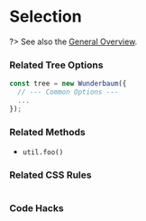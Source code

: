 # Selection

?> See also the [General Overview](/tutorial/overview.md).

### Related Tree Options

```js
const tree = new Wunderbaum({
  // --- Common Options ---
  ...
});
```

### Related Methods

- `util.foo()`

### Related CSS Rules

```css
```

### Code Hacks

```js
```
